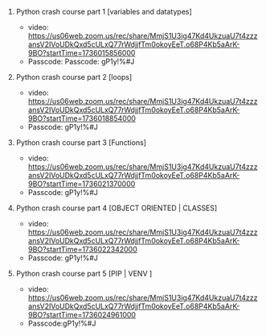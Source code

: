 1. Python crash course part 1 [variables and datatypes]
   * video: https://us06web.zoom.us/rec/share/MmjS1U3ig47Kd4UkzuaU7t4zzzansV2IVoUDkQxd5cULxQ77rWdjjfTm0okoyEeT.o68P4Kb5aArK-9BO?startTime=1736015856000
    * Passcode:   Passcode: gP1y!%#J

2. Python crash course part 2 [loops]
    * video: https://us06web.zoom.us/rec/share/MmjS1U3ig47Kd4UkzuaU7t4zzzansV2IVoUDkQxd5cULxQ77rWdjjfTm0okoyEeT.o68P4Kb5aArK-9BO?startTime=1736018854000
    * Passcode: gP1y!%#J

3. Python crash course part 3 [Functions]
    * video: https://us06web.zoom.us/rec/share/MmjS1U3ig47Kd4UkzuaU7t4zzzansV2IVoUDkQxd5cULxQ77rWdjjfTm0okoyEeT.o68P4Kb5aArK-9BO?startTime=1736021370000
    * Passcode: gP1y!%#J


4. Python crash course part 4 [OBJECT ORIENTED | CLASSES]
    * video: https://us06web.zoom.us/rec/share/MmjS1U3ig47Kd4UkzuaU7t4zzzansV2IVoUDkQxd5cULxQ77rWdjjfTm0okoyEeT.o68P4Kb5aArK-9BO?startTime=1736022342000
    * Passcode: gP1y!%#J

5. Python crash course part 5 [PIP | VENV ]
    * video: https://us06web.zoom.us/rec/share/MmjS1U3ig47Kd4UkzuaU7t4zzzansV2IVoUDkQxd5cULxQ77rWdjjfTm0okoyEeT.o68P4Kb5aArK-9BO?startTime=1736024961000
    * Passcode:gP1y!%#J